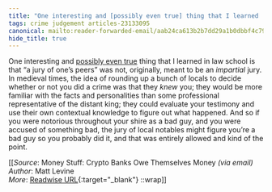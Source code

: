 ```yaml
---
title: "One interesting and [possibly even true] thing that I learned ..."
tags: crime judgement articles-23133095
canonical: mailto:reader-forwarded-email/aab24ca613b2b7dd29a1b0dbbf4c798e
hide_title: true
---
```


One interesting and [possibly even true](https://link.mail.bloombergbusiness.com/click/30210082.423969/aHR0cHM6Ly9lbi53aWtpcGVkaWEub3JnL3dpa2kvSnVyeSNIaXN0b3JpY2FsX3Jvb3Rz/63b6506f00dc2a96fe05ce2cB4ca5a17f) thing that I learned in law school is that “a jury of one’s peers” was not, originally, meant to be an *impartial* jury. In medieval times, the idea of rounding up a bunch of locals to decide whether or not you did a crime was that they *knew* you; they would be more familiar with the facts and personalities than some professional representative of the distant king; they could evaluate your testimony and use their own contextual knowledge to figure out what happened. And so if you were notorious throughout your shire as a bad guy, and you were accused of something bad, the jury of local notables might figure you’re a bad guy so you probably did it, and that was entirely allowed and kind of the point.


[[_Source_: Money Stuff: Crypto Banks Owe Themselves Money _(via email)_<br>
_Author_: Matt Levine<br>
_More_: [Readwise URL](https://readwise.io/open/453794507){:target="_blank"}
::wrap]]